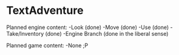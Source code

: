 # TextAdventure

Planned engine content:
-Look (done)
-Move (done)
-Use (done)
-Take/Inventory (done)
-Engine Branch (done in the liberal sense)

Planned game content:
-None ;P
